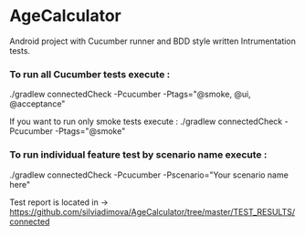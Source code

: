 # AgeCalculator
Android project with Cucumber runner and BDD style written Intrumentation tests.

### To run all Cucumber tests execute :
./gradlew connectedCheck -Pcucumber -Ptags="@smoke, @ui, @acceptance"

If you want to run only smoke tests execute : 
./gradlew connectedCheck -Pcucumber -Ptags="@smoke"

### To run individual feature test by scenario name execute :
./gradlew connectedCheck -Pcucumber -Pscenario="Your scenario name here"


Test report is located in -> https://github.com/silviadimova/AgeCalculator/tree/master/TEST_RESULTS/connected
